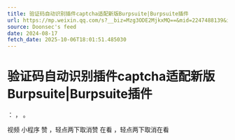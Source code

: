 ```yaml
---
title: 验证码自动识别插件captcha适配新版Burpsuite|Burpsuite插件
url: https://mp.weixin.qq.com/s?__biz=Mzg3ODE2MjkxMQ==&mid=2247488139&idx=1&sn=b1d8b5a298ed020778cd060b47d1d915
source: Doonsec's feed
date: 2024-08-17
fetch_date: 2025-10-06T18:01:51.485030
---
```


# 验证码自动识别插件captcha适配新版Burpsuite|Burpsuite插件

：
，
。

视频
小程序
赞
，轻点两下取消赞
在看
，轻点两下取消在看
